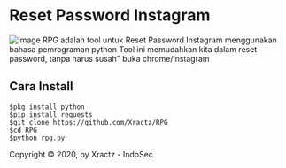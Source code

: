 # Reset Password Instagram
![image](https://github.com/Xractz/RIG/blob/master/rig.jpg)
RPG adalah tool untuk Reset Password Instagram menggunakan bahasa pemrograman python
Tool ini memudahkan kita dalam reset password, tanpa harus susah" buka chrome/instagram

## Cara Install
```
$pkg install python
$pip install requests
$git clone https://github.com/Xractz/RPG
$cd RPG
$python rpg.py
```
Copyright © 2020,  by Xractz - IndoSec 


